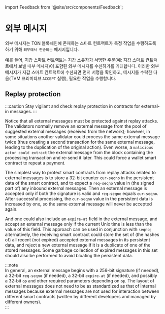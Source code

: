 import Feedback from '@site/src/components/Feedback';

# 외부 메시지

외부 메시지는 TON 블록체인에 존재하는 스마트 컨트랙트가 특정 작업을 수행하도록 하기 위해 `외부에서 전송되는` 메시지입니다.

예를 들어, 지갑 스마트 컨트랙트는 지갑 소유자가 서명한 주문(예: 지갑 스마트 컨트랙트에서 보낼 내부 메시지)이 포함된 외부 메시지를 수신하기를 기대합니다. 이러한 외부 메시지가 지갑 스마트 컨트랙트에 수신되면 먼저 서명을 확인하고, 메시지를 수락한 다음(TVM 프리미티브 `ACCEPT` 실행), 필요한 작업을 수행합니다.

## Replay protection

:::caution
Stay vigilant and check replay protection in contracts for external-in messages.
:::

Notice that all external messages must be protected against replay attacks. The validators normally remove an external message from the pool of suggested external messages (received from the network); however, in some situations another validator could process the same external message twice (thus creating a second transaction for the same external message, leading to the duplication of the original action). Even worse, a `malicious actor could extract` the external message from the block containing the processing transaction and re-send it later. This could force a wallet smart contract to repeat a payment.

The simplest way to protect smart contracts from replay attacks related to external messages is to store a 32-bit counter `cur-seqno` in the persistent data of the smart contract, and to expect a `req-seqno` value in (the signed part of) any inbound external messages. Then an external message is accepted only if both the signature is valid and `req-seqno` equals `cur-seqno`. After successful processing, the `cur-seqno` value in the persistent data is increased by one, so the same external message will never be accepted again.

And one could also include an `expire-at` field in the external message, and accept an external message only if the current Unix time is less than the value of this field. This approach can be used in conjunction with `seqno`; alternatively, the receiving smart contract could store the set of (the hashes of) all recent (not expired) accepted external messages in its persistent data, and reject a new external message if it is a duplicate of one of the stored messages. Some garbage collection of expired messages in this set should also be performed to avoid bloating the persistent data.

:::note\
In general, an external message begins with a 256-bit signature (if needed), a 32-bit `req-seqno` (if needed), a 32-bit `expire-at` (if needed), and possibly a 32-bit `op` and other required parameters depending on `op`. The layout of external messages does not need to be as standardized as that of internal messages because external messages are not used for interaction between different smart contracts (written by different developers and managed by different owners).\
:::

<Feedback />

